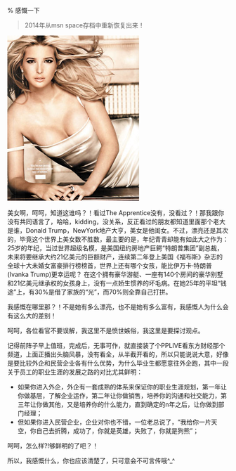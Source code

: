 % 感慨一下

> 2014年从msn space存档中重新恢复出来！

<img src="images/W020070425573080752060.jpg" alt=""/>

 美女啊，呵呵，知道这谁吗？！看过The Apprentice没有，没看过？！那我跟你没有共同语言了，哈哈，kidding，没关系，反正看过的朋友都知道里面那个老大是谁，Donald Trump，NewYork地产大亨，美女是他闺女。不过，漂亮还是其次的，毕竟这个世界上美女数不胜数，最主要的是，年纪青青却能有如此大之作为：
 25岁的年纪，当过世界超级名模，是美国纽约房地产巨鳄“特朗普集团”副总裁，未来将要继承大约21亿美元的巨额财产，连续第二年登上美国《福布斯》杂志的全球十大未婚女富豪排行榜榜首，世界上还有哪个女孩，能比伊万卡·特朗普(Ivanka Trump)更幸运呢？ 
 在这个拥有豪华游艇、一座有140个房间的豪华别墅和21亿美元继承权的女孩身上，没有一点娇生惯养的坏毛病。在她25年的平坦“钱途”上，有30%是借了家族的“光”，而70%则全靠自己打拼。

 我感慨在哪里那？！不是她有多么漂亮，也不是她有多么富有，我感慨人为什么会有这么大的差别！

 呵呵，各位看官不要误解，我这里不是愤世嫉俗，我这里是要探讨观点。

 记得前阵子早上值班，完成后，无事可作，就直接装了个PPLIVE看东方财经那个频道，上面正播出头脑风暴，没有看全，从半截开看的，所以只能说说大意，好像是要比较外企和民营企业各有什么优势，为什么毕业生都愿意往外企跑，其中一段关于员工的职业生涯的发展之路的对比尤其鲜明：

 * 如果你进入外企，外企有一套成熟的体系来保证你的职业生涯规划，第一年让你做基层，了解企业运作，第二年让你做销售，培养你的沟通和社交能力，第三年让你做其他，又是培养你的什么能力，直到确定的n年之后，让你做到部门经理；
 * 但如果你进入民营企业，企业对你也不错，一位老总说了，“我给你一片天空，你自己去折腾，成功了，你就是英雄，失败了，你就是狗熊”；


 呵呵，怎么样?!够鲜明的了吧？！

 所以，我感慨什么，你也应该清楚了，只可意会不可言传哦^_^